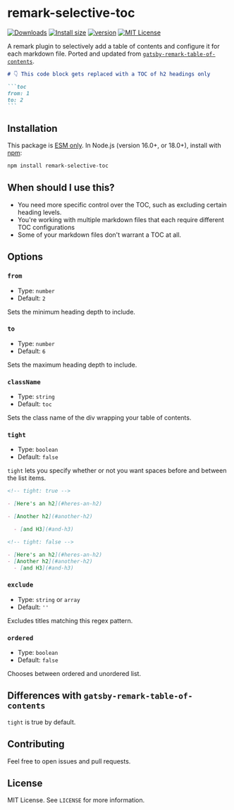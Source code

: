 # remark-selective-toc

<!-- prettier-ignore-start -->
[![Downloads](https://img.shields.io/npm/dm/remark-selective-toc.svg?style=flat-square)](https://www.npmjs.com/package/remark-selective-toc)
[![Install size](https://packagephobia.com/badge?p=remark-selective-toc)](https://packagephobia.com/result?p=remark-selective-toc)
[![version](https://img.shields.io/npm/v/remark-selective-toc.svg?style=flat-square)](https://www.npmjs.com/package/remark-selective-toc)
[![MIT License](https://img.shields.io/npm/l/remark-selective-toc.svg?style=flat-square)](https://github.com/alvinometric/remark-selective-toc/blob/main/LICENSE)
<!-- prettier-ignore-end -->

A remark plugin to selectively add a table of contents and configure it for each markdown file. Ported and updated from [`gatsby-remark-table-of-contents`](https://github.com/signalwerk/gatsby-remark-table-of-contents).

````markdown
# 👇 This code block gets replaced with a TOC of h2 headings only

```toc
from: 1
to: 2
```
````

## Installation

This package is [ESM only](https://gist.github.com/sindresorhus/a39789f98801d908bbc7ff3ecc99d99c).
In Node.js (version 16.0+, or 18.0+), install with [npm](https://npmjs.com):

```bash
npm install remark-selective-toc
```

## When should I use this?

- You need more specific control over the TOC, such as excluding certain heading levels.
- You're working with multiple markdown files that each require different TOC configurations
- Some of your markdown files don't warrant a TOC at all.

## Options

### `from`

- Type: `number`
- Default: `2`

Sets the minimum heading depth to include.

### `to`

- Type: `number`
- Default: `6`

Sets the maximum heading depth to include.

### `className`

- Type: `string`
- Default: `toc`

Sets the class name of the div wrapping your table of contents.

### `tight`

- Type: `boolean`
- Default: `false`

`tight` lets you specify whether or not you want spaces before and between the list items.

```markdown
<!-- tight: true -->

- [Here's an h2](#heres-an-h2)

- [Another h2](#another-h2)

  - [and H3](#and-h3)

<!-- tight: false -->

- [Here's an h2](#heres-an-h2)
- [Another h2](#another-h2)
  - [and H3](#and-h3)
```

### `exclude`

- Type: `string` or `array`
- Default: `''`

Excludes titles matching this regex pattern.

### `ordered`

- Type: `boolean`
- Default: `false`

Chooses between ordered and unordered list.

## Differences with `gatsby-remark-table-of-contents`

`tight` is true by default.

## Contributing

Feel free to open issues and pull requests.

## License

MIT License. See `LICENSE` for more information.
